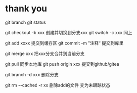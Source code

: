 # thank you


git branch
git status

git checkout -b xxx  	  创建并切换到分支xxx 
git switch -c xxx 			同上

git add xxxx					提交到缓存区
git commit -m "注释“	 提交到库里

git merge xxx			 	把xxx分支合并到当前分支

git pull		同步本地库
git push origin xxx	提交到github/gitea


git branch -d xxx 	删除分支

git rm --cached -r xx	删除add的文件 变为未跟踪状态


